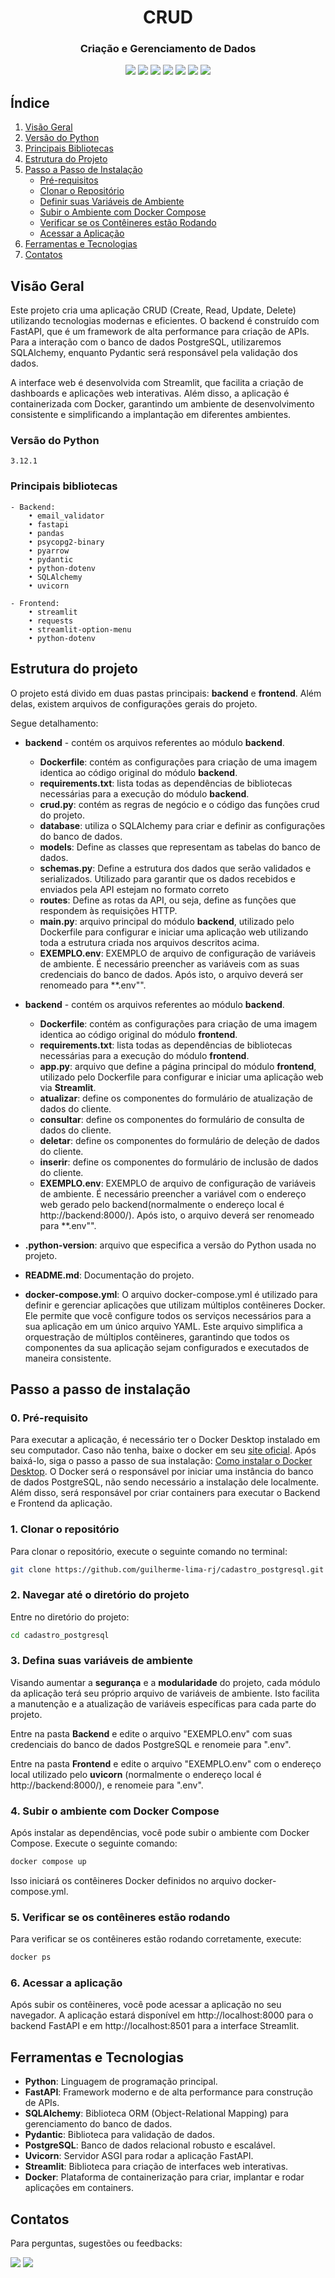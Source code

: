 <div align="center">
  
  <h1>CRUD</h1>
  <h3>Criação e Gerenciamento de Dados</h3>
</div>
<div align="center">
    <a href="https://www.python.org/" target="_blank"><img src="https://img.shields.io/badge/Python-14354C?style=for-the-badge&logo=python&logoColor=white" target="_blank"></a>
    <a href="https://www.postgresql.org/docs/" target="_blank"><img src="https://img.shields.io/badge/postgres-%23316192.svg?style=for-the-badge&logo=postgresql&logoColor=white" target="_blank"></a>
    <a href="https://fastapi.tiangolo.com/" target="_blank"><img src="https://img.shields.io/badge/FastAPI-005571?style=for-the-badge&logo=fastapi" target="_blank"></a>
    <a href="https://streamlit.io/" target="_blank"><img src="https://img.shields.io/badge/Streamlit-FF4B4B?style=for-the-badge&logo=streamlit&logoColor=white" target="_blank"></a>
    <a href="https://www.sqlalchemy.org/" target="_blank"><img src="https://img.shields.io/badge/SQLAlchemy-323232?style=for-the-badge&logo=sqlalchemy&logoColor=white" target="_blank"></a>
    <a href="https://pydantic-docs.helpmanual.io/" target="_blank"><img src="https://img.shields.io/badge/Pydantic-3776AB?style=for-the-badge&logo=pydantic&logoColor=white" target="_blank"></a>
    <a href="https://docs.docker.com/" target="_blank"><img src="https://img.shields.io/badge/docker-%230db7ed.svg?style=for-the-badge&logo=docker&logoColor=white" target="_blank"></a>
</div>

## Índice

1. [Visão Geral](#visão-geral)
2. [Versão do Python](#versão-do-python)
3. [Principais Bibliotecas](#principais-bibliotecas)
4. [Estrutura do Projeto](#estrutura-do-projeto)
5. [Passo a Passo de Instalação](#passo-a-passo-de-instalação)
   - [Pré-requisitos](#0-pré-requisito)
   - [Clonar o Repositório](#1-clonar-o-repositório)
   - [Definir suas Variáveis de Ambiente](#3-defina-suas-variáveis-de-ambiente)
   - [Subir o Ambiente com Docker Compose](#4-subir-o-ambiente-com-docker-compose)
   - [Verificar se os Contêineres estão Rodando](#5-verificar-se-os-contêineres-estão-rodando)
   - [Acessar a Aplicação](#6-acessar-a-aplicação)
6. [Ferramentas e Tecnologias](#ferramentas-e-tecnologias)
7. [Contatos](#contatos)


## Visão Geral

Este projeto cria uma aplicação CRUD (Create, Read, Update, Delete) utilizando tecnologias modernas e eficientes. O backend é construído com FastAPI, que é um framework de alta performance para criação de APIs. Para a interação com o banco de dados PostgreSQL, utilizaremos SQLAlchemy, enquanto Pydantic será responsável pela validação dos dados.

A interface web é desenvolvida com Streamlit, que facilita a criação de dashboards e aplicações web interativas. Além disso, a aplicação é containerizada com Docker, garantindo um ambiente de desenvolvimento consistente e simplificando a implantação em diferentes ambientes.

### Versão do Python
    3.12.1

### Principais bibliotecas

    - Backend:
        • email_validator
        • fastapi
        • pandas
        • psycopg2-binary
        • pyarrow
        • pydantic
        • python-dotenv
        • SQLAlchemy
        • uvicorn

    - Frontend: 
        • streamlit
        • requests
        • streamlit-option-menu
        • python-dotenv

## Estrutura do projeto

O projeto está divido em duas pastas principais: **backend** e **frontend**. Além delas, existem arquivos de configurações gerais do projeto.

Segue detalhamento:  

- **backend** - contém os arquivos referentes ao módulo **backend**.
  - **Dockerfile**: contém as  configurações para criação de uma imagem identica ao código original do módulo **backend**.
  - **requirements.txt**: lista todas as dependências de bibliotecas necessárias para a execução do módulo **backend**.
  - **crud.py**: contém as regras de negócio e o código das funções crud do projeto.
  - **database**: utiliza o SQLAlchemy para criar e definir as configurações do banco de dados.
  - **models**: Define as classes que representam as tabelas do banco de dados.
  - **schemas.py**:  Define a estrutura dos dados que serão validados e serializados. Utilizado para garantir que os dados recebidos e enviados pela API estejam no formato correto
  - **routes**: Define as rotas da API, ou seja, define as funções que respondem às requisições HTTP.
  - **main.py**: arquivo principal do módulo **backend**, utilizado pelo Dockerfile para configurar e iniciar uma aplicação web utilizando toda a estrutura criada nos arquivos descritos acima.
  - **EXEMPLO.env**: EXEMPLO de arquivo de configuração de variáveis de ambiente. É necessário preencher as variáveis com as suas credenciais do banco de dados. Após isto, o arquivo deverá ser renomeado para **.env"".

- **backend** - contém os arquivos referentes ao módulo **backend**.
  - **Dockerfile**: contém as  configurações para criação de uma imagem identica ao código original do módulo **frontend**.
  - **requirements.txt**: lista todas as dependências de bibliotecas necessárias para a execução do módulo **frontend**.
  - **app.py**: arquivo que define a página principal do módulo **frontend**, utilizado pelo Dockerfile para configurar e iniciar uma aplicação web via **Streamlit**.
  - **atualizar**: define os componentes do formulário de atualização de dados do cliente.
  - **consultar**: define os componentes do formulário de consulta de dados do cliente.
  - **deletar**: define os componentes do formulário de deleção de dados do cliente.
  - **inserir**: define os componentes do formulário de inclusão de dados do cliente.
  - **EXEMPLO.env**: EXEMPLO de arquivo de configuração de variáveis de ambiente. É necessário preencher a variável com o endereço web gerado pelo backend(normalmente o endereço local é http://backend:8000/). Após isto, o arquivo deverá ser renomeado para **.env"".

- **.python-version**: arquivo que especifica a versão do Python usada no projeto.
- **README.md**: Documentação do projeto.
- **docker-compose.yml**: O arquivo docker-compose.yml é utilizado para definir e gerenciar aplicações que utilizam múltiplos contêineres Docker. Ele permite que você configure todos os serviços necessários para a sua aplicação em um único arquivo YAML. Este arquivo simplifica a orquestração de múltiplos contêineres, garantindo que todos os componentes da sua aplicação sejam configurados e executados de maneira consistente.

## Passo a passo de instalação

### 0. Pré-requisito

Para executar a aplicação, é necessário ter o Docker Desktop instalado em seu computador.
Caso não tenha, baixe o docker em seu [site oficial](https://www.docker.com/). Após baixá-lo, siga o passo a passo de sua instalação: [Como instalar o Docker Desktop](https://docs.docker.com/desktop/).
O Docker será o responsável por iniciar uma instância do banco de dados PostgreSQL, não sendo necessário a instalação dele localmente. Além disso, será responsável por criar containers para executar o Backend e Frontend da aplicação.

### 1. Clonar o repositório

Para clonar o repositório, execute o seguinte comando no terminal:

```bash
git clone https://github.com/guilherme-lima-rj/cadastro_postgresql.git
```
### 2. Navegar até o diretório do projeto

Entre no diretório do projeto:

```bash
cd cadastro_postgresql
```
### 3. Defina suas variáveis de ambiente

Visando aumentar a **segurança** e a **modularidade** do projeto, cada módulo da aplicação terá seu próprio arquivo de variáveis de ambiente. Isto facilita a manutenção e a atualização de variáveis específicas para cada parte do projeto.

Entre na pasta **Backend** e edite o arquivo "EXEMPLO.env" com suas credenciais do banco de dados PostgreSQL e renomeie para ".env".

Entre na pasta **Frontend** e edite o arquivo "EXEMPLO.env" com o endereço local utilizado pelo **uvicorn** (normalmente o endereço local é http://backend:8000/), e renomeie para ".env".

### 4. Subir o ambiente com Docker Compose

Após instalar as dependências, você pode subir o ambiente com Docker Compose. Execute o seguinte comando:

```bash
docker compose up
```
Isso iniciará os contêineres Docker definidos no arquivo docker-compose.yml.

### 5. Verificar se os contêineres estão rodando
Para verificar se os contêineres estão rodando corretamente, execute:

```bash
docker ps
```

### 6. Acessar a aplicação
Após subir os contêineres, você pode acessar a aplicação no seu navegador. A aplicação estará disponível em http://localhost:8000 para o backend FastAPI e em http://localhost:8501 para a interface Streamlit.

## Ferramentas e Tecnologias

- **Python**: Linguagem de programação principal.
- **FastAPI**: Framework moderno e de alta performance para construção de APIs.
- **SQLAlchemy**: Biblioteca ORM (Object-Relational Mapping) para gerenciamento do banco de dados.
- **Pydantic**: Biblioteca para validação de dados.
- **PostgreSQL**: Banco de dados relacional robusto e escalável.
- **Uvicorn**: Servidor ASGI para rodar a aplicação FastAPI.
- **Streamlit**: Biblioteca para criação de interfaces web interativas.
- **Docker**: Plataforma de containerização para criar, implantar e rodar aplicações em containers.

## Contatos

Para perguntas, sugestões ou feedbacks:

<div>
    <a href="HTTPS://www.linkedin.com/in/guilherme-limas-rj" target="_blank"><img src="https://img.shields.io/badge/-LinkedIn-%230077B5?style=for-the-badge&logo=linkedin&logoColor=white" target="_blank"></a> 
    <a href="mailto:guilherme.lima@ymail.com"><img src="https://img.shields.io/badge/-Yahoo%20Mail!-%237E1FFF?style=for-the-badge&logo=yahoo&logoColor=white" target="_blank"></a>
</div> 